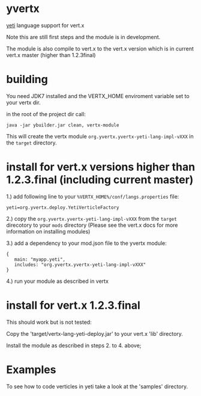 yvertx
======

[yeti](http://mth.github.com/yeti/) language support for vert.x

Note this are still first steps and the module is in development.

The module is also compile to vert.x to the vert.x version which is in current
vert.x master (higher than 1.2.3final)

building
======

You need JDK7 installed and the VERTX_HOME enviroment variable set to your vertx dir.

in the root of the project dir call:

    java -jar ybuilder.jar clean, vertx-module

This will create the vertx module `org.yvertx.yvertx-yeti-lang-impl-vXXX` in 
the `target` directory.


install for vert.x versions higher than 1.2.3.final (including current master)
=======

1.) add following line to your `%VERTX_HOME%/conf/langs.properties` file:
    
    yeti=org.yvertx.deploy.YetiVerticleFactory

2.) copy the `org.yvertx.yvertx-yeti-lang-impl-vXXX` from the `target`
direcotory to your `mods` directory (Please see the vert.x docs for more 
information on installing modules)

3.) add a dependency to your mod.json file to the yvertx module:
    
    {
       main: "myapp.yeti",
       includes: "org.yvertx.yvertx-yeti-lang-impl-vXXX"
    }    

4.) run your module as described in vertx

install for vert.x 1.2.3.final  
=======

This should work but is not tested:

Copy the 'target/vertx-lang-yeti-deploy.jar' to your vert.x 'lib' directory.

Install the module as described in steps 2. to 4. above;


Examples
========

To see how to code verticles in yeti take a look at the 'samples' directory.

